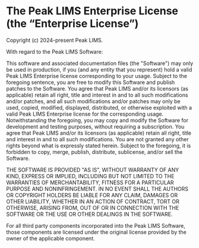# The Peak LIMS Enterprise License (the “Enterprise License”)

Copyright (c) 2024-present Peak LIMS.

With regard to the Peak LIMS Software:

This software and associated documentation files (the "Software") may only be used in production, if
you (and any entity that you represent) hold a valid Peak LIMS Enterprise license corresponding to your
usage. Subject to the foregoing sentence, you are free to modify this Software and publish patches
to the Software. You agree that Peak LIMS and/or its licensors (as applicable) retain all right, title and
interest in and to all such modifications and/or patches, and all such modifications and/or patches
may only be used, copied, modified, displayed, distributed, or otherwise exploited with a valid Peak LIMS
Enterprise license for the corresponding usage. Notwithstanding the foregoing, you may copy and
modify the Software for development and testing purposes, without requiring a subscription. You
agree that Peak LIMS and/or its licensors (as applicable) retain all right, title and interest in and to
all such modifications. You are not granted any other rights beyond what is expressly stated herein.
Subject to the foregoing, it is forbidden to copy, merge, publish, distribute, sublicense, and/or
sell the Software.

THE SOFTWARE IS PROVIDED "AS IS", WITHOUT WARRANTY OF ANY KIND, EXPRESS OR IMPLIED, INCLUDING BUT
NOT LIMITED TO THE WARRANTIES OF MERCHANTABILITY, FITNESS FOR A PARTICULAR PURPOSE AND
NONINFRINGEMENT. IN NO EVENT SHALL THE AUTHORS OR COPYRIGHT HOLDERS BE LIABLE FOR ANY CLAIM, DAMAGES
OR OTHER LIABILITY, WHETHER IN AN ACTION OF CONTRACT, TORT OR OTHERWISE, ARISING FROM, OUT OF OR IN
CONNECTION WITH THE SOFTWARE OR THE USE OR OTHER DEALINGS IN THE SOFTWARE.

For all third party components incorporated into the Peak LIMS Software, those components are licensed
under the original license provided by the owner of the applicable component.
